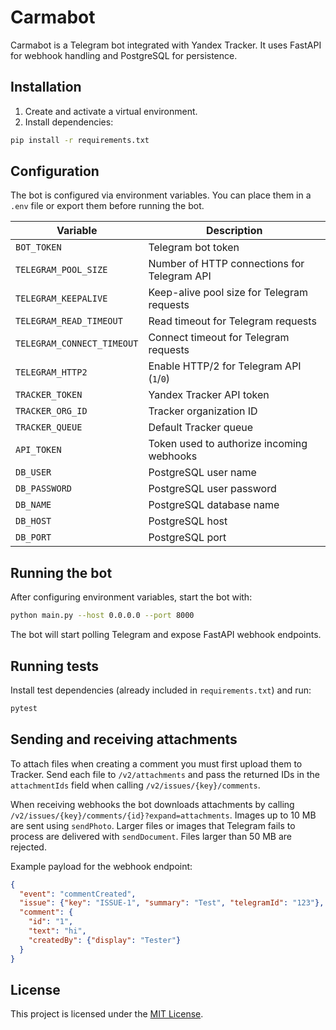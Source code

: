 # Carmabot

Carmabot is a Telegram bot integrated with Yandex Tracker. It uses FastAPI for webhook handling and PostgreSQL for persistence.

## Installation

1. Create and activate a virtual environment.
2. Install dependencies:

```bash
pip install -r requirements.txt
```

## Configuration

The bot is configured via environment variables. You can place them in a `.env` file or export them before running the bot.

| Variable | Description |
|----------|-------------|
| `BOT_TOKEN` | Telegram bot token |
| `TELEGRAM_POOL_SIZE` | Number of HTTP connections for Telegram API |
| `TELEGRAM_KEEPALIVE` | Keep-alive pool size for Telegram requests |
| `TELEGRAM_READ_TIMEOUT` | Read timeout for Telegram requests |
| `TELEGRAM_CONNECT_TIMEOUT` | Connect timeout for Telegram requests |
| `TELEGRAM_HTTP2` | Enable HTTP/2 for Telegram API (`1`/`0`) |
| `TRACKER_TOKEN` | Yandex Tracker API token |
| `TRACKER_ORG_ID` | Tracker organization ID |
| `TRACKER_QUEUE` | Default Tracker queue |
| `API_TOKEN` | Token used to authorize incoming webhooks |
| `DB_USER` | PostgreSQL user name |
| `DB_PASSWORD` | PostgreSQL user password |
| `DB_NAME` | PostgreSQL database name |
| `DB_HOST` | PostgreSQL host |
| `DB_PORT` | PostgreSQL port |

## Running the bot

After configuring environment variables, start the bot with:

```bash
python main.py --host 0.0.0.0 --port 8000
```

The bot will start polling Telegram and expose FastAPI webhook endpoints.

## Running tests

Install test dependencies (already included in `requirements.txt`) and run:

```bash
pytest
```

## Sending and receiving attachments

To attach files when creating a comment you must first upload them to Tracker.
Send each file to `/v2/attachments` and pass the returned IDs in the
`attachmentIds` field when calling `/v2/issues/{key}/comments`.

When receiving webhooks the bot downloads attachments by calling
`/v2/issues/{key}/comments/{id}?expand=attachments`.
Images up to 10&nbsp;MB are sent using `sendPhoto`. Larger files or images that
Telegram fails to process are delivered with `sendDocument`. Files larger than
50&nbsp;MB are rejected.

Example payload for the webhook endpoint:

```json
{
  "event": "commentCreated",
  "issue": {"key": "ISSUE-1", "summary": "Test", "telegramId": "123"},
  "comment": {
    "id": "1",
    "text": "hi",
    "createdBy": {"display": "Tester"}
  }
}
```


## License

This project is licensed under the [MIT License](LICENSE).
